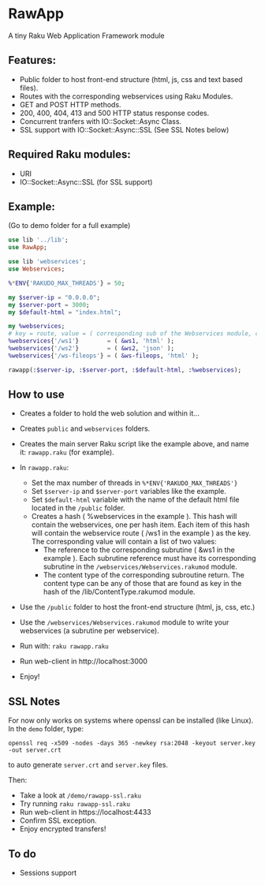 # RawApp

A tiny Raku Web Application Framework module

## Features:

- Public folder to host front-end structure (html, js, css and text based files).
- Routes with the corresponding webservices using Raku Modules.
- GET and POST HTTP methods.
- 200, 400, 404, 413 and 500 HTTP status response codes.
- Concurrent tranfers with IO::Socket::Async Class.
- SSL support with IO::Socket::Async::SSL (See SSL Notes below)

## Required Raku modules:

- URI
- IO::Socket::Async::SSL (for SSL support)

## Example:
(Go to demo folder for a full example)
```raku
use lib '../lib';
use RawApp;

use lib 'webservices';
use Webservices;

%*ENV{'RAKUDO_MAX_THREADS'} = 50;

my $server-ip = "0.0.0.0";
my $server-port = 3000;
my $default-html = "index.html";

my %webservices;
# key = route, value = ( corresponding sub of the Webservices module, content-type )
%webservices{'/ws1'}        = ( &ws1, 'html' );
%webservices{'/ws2'}        = ( &ws2, 'json' );
%webservices{'/ws-fileops'} = ( &ws-fileops, 'html' );

rawapp(:$server-ip, :$server-port, :$default-html, :%webservices);
```

## How to use

- Creates a folder to hold the web solution and within it...
- Creates `public` and `webservices` folders.
- Creates the main server Raku script like the example above, and name it: `rawapp.raku` (for example).
- In `rawapp.raku`:
  - Set the max number of threads in `%*ENV{'RAKUDO_MAX_THREADS'}`
  - Set `$server-ip` and `$server-port` variables like the example.
  - Set `$default-html` variable with the name of the default html file located in the `/public` folder.
  - Creates a hash ( %webservices in the example ). This hash will contain the webservices, one per hash item. Each item of this hash will contain the webservice route ( /ws1 in the example ) as the key. The corresponding value will contain a list of two values:
    - The reference to the corresponding subrutine ( &ws1 in the example ). Each subrutine reference must have its corresponding subrutine in the `/webservices/Webservices.rakumod` module.
    - The content type of the corresponding subroutine return. The content type can be any of those that are found as key in the hash of the /lib/ContentType.rakumod module.

- Use the `/public` folder to host the front-end structure (html, js, css, etc.)
- Use the `/webservices/Webservices.rakumod` module to write your webservices (a subrutine per webservice).

- Run with: `raku rawapp.raku`
- Run web-client in http://localhost:3000
- Enjoy!

## SSL Notes

For now only works on systems where openssl can be installed (like Linux).   
In the `demo` folder, type:

`openssl req -x509 -nodes -days 365 -newkey rsa:2048 -keyout server.key -out server.crt`

to auto generate `server.crt` and `server.key` files.
 
Then:
- Take a look at `/demo/rawapp-ssl.raku`
- Try running `raku rawapp-ssl.raku`
- Run web-client in https://localhost:4433
- Confirm SSL exception.
- Enjoy encrypted transfers!

## To do
- Sessions support

